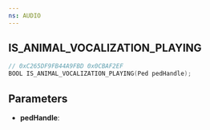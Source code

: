 ```yaml
---
ns: AUDIO
---
```

## IS_ANIMAL_VOCALIZATION_PLAYING

```c
// 0xC265DF9FB44A9FBD 0x0CBAF2EF
BOOL IS_ANIMAL_VOCALIZATION_PLAYING(Ped pedHandle);
```

## Parameters
* **pedHandle**:
